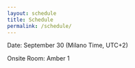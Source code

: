 ```yaml
---
layout: schedule
title: Schedule
permalink: /schedule/
---
```

Date: September 30 (Milano Time, UTC+2)

Onsite Room: Amber 1